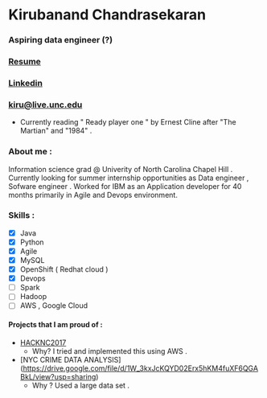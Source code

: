 # Kirubanand Chandrasekaran 
### Aspiring data engineer (?) 

### [Resume](itzceekay.github.io/kiru_resume_.pdf)
### [Linkedin](https://www.linkedin.com/in/kirubanandc/)

### **kiru@live.unc.edu**

- Currently reading " Ready player one " by Ernest Cline after "The Martian" and "1984" .

### About me : 
Information science grad @ Univerity of North Carolina Chapel Hill . Currently looking for summer internship opportunities as Data engineer , Sofware engineer . Worked for IBM as an Application developer for 40 months primarily in Agile and Devops environment.
### Skills :
- [x] Java
- [x] Python
- [x] Agile
- [x] MySQL
- [x] OpenShift ( Redhat cloud )
- [x] Devops
- [ ] Spark 
- [ ] Hadoop
- [ ] AWS , Google Cloud

#### Projects that I am proud of :
- [HACKNC2017](https://github.com/itzceekay/influenza_correlation)
   - Why? I tried and implemented this using AWS .
- [NYC CRIME DATA ANALYSIS]  (https://drive.google.com/file/d/1W_3kxJcKQYD02Erx5hKM4fuXF6QGABkL/view?usp=sharing)  
   - Why ? Used a large data set .


